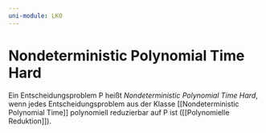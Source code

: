 ```yaml
---
uni-module: LKO
---
```


# Nondeterministic Polynomial Time Hard

Ein Entscheidungsproblem P heißt _Nondeterministic Polynomial Time Hard_, wenn jedes Entscheidungsproblem aus der Klasse [[Nondeterministic Polynomial Time]] polynomiell reduzierbar auf P ist ([[Polynomielle Reduktion]]).
